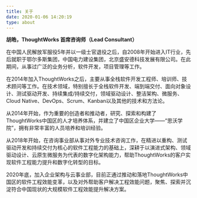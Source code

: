 ```yaml
---
title: 关于
date: 2020-01-06 14:20:19
type: about
---
```


**胡皓，ThoughtWorks 首席咨询师（Lead Consultant）**

在中国人民解放军服役5年并以一级士官退役之后，自2008年开始进入IT行业，先后就职于鄂尔多斯集团，中国电力建设集团，北京盛安德科技发展有限公司。在此期间，从事过广泛的业务分析，软件开发，项目管理等工作。

在2014年加入ThoughtWorks之后，主要从事全栈软件开发工程师、培训师、技术顾问等工作。在技术领域，特别擅长于全栈软件开发、端到端交付、面向对象设计、测试驱动开发、持续集成/持续交付，领域驱动设计、整洁架构、微服务、Cloud Native、DevOps、Scrum、Kanban以及其他的技术和方法论。

从2014年开始，作为重要的创造者和推动者，研究、探索和构建了ThoughtWorks中国区的人才培养体系，并建立了中国区企业大学——“思沃学院”，拥有非常丰富的人员培养和培训经验。

从2018年开始，在咨询事业部从事对外专业技术咨询工作，在精进以重构、测试驱动开发和持续交付为核心的软件工程能力的基础上，深耕于以演进式架构、领域驱动设计、云原生微服务为代表的数字化架构能力，帮助ThoughtWorks的客户实现软件工程能力提升和数字化转型的目标。

2020年底，加入企业架构与云事业部，目前正通过推动和落地ThoughtWorks中国区的软件工程效能变革，以及对外帮助客户解决工程效能问题，聚焦、探索并沉淀符合中国现状的大规模软件工程效能提升解决方案。
